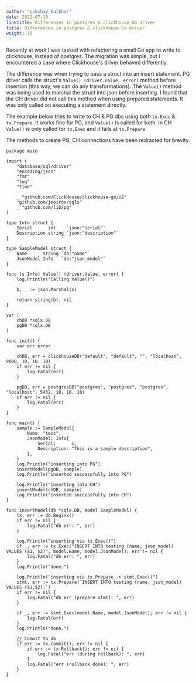 ```yaml
---
author: "Lakshay Kalbhor"
date: 2022-07-10
linktitle: Differences in postgres & clickhouse Go driver
title: Differences in postgres & clickhouse Go driver
weight: 10
---
```


Recently at work I was tasked with refactoring a small Go app to write to clickhouse, instead of postgres. 
The migration was simple, but I encountered a case where Clickhouse's driver behaved differently. 

The difference was when trying to pass a struct into an insert statement. PG driver calls the struct's `Value() (driver.Value, error)` method before insertion (this way, we can do any transformations). The `Value()` method was being used to marshal the struct into json before inserting. I found that the CH driver did not call this method when using prepared statements. It was only called on executing a statement directly.

The example below tries to write to CH & PG dbs using both `tx.Exec` & `tx.Prepare`. It works fine for PG, and `Value()` is called for both. In CH `Value()` is only called for `tx.Exec` and it fails at `tx.Prepare`

The methods to create PG, CH connections have been redracted for brevity. 

```
package main

import (
	"database/sql/driver"
	"encoding/json"
	"fmt"
	"log"
	"time"

	_ "github.com/ClickHouse/clickhouse-go/v2"
	"github.com/jmoiron/sqlx"
	_ "github.com/lib/pq"
)

type Info struct {
	Serial      int    `json:"serial"`
	Description string `json:"description"`
}

type SampleModel struct {
	Name      string `db:"name"`
	JsonModel Info   `db:"json_model"`
}

func (s Info) Value() (driver.Value, error) {
	log.Println("Calling Value()")

	b, _ := json.Marshal(s)

	return string(b), nil
}

var (
	chDB *sqlx.DB
	pgDB *sqlx.DB
)

func init() {
	var err error

	chDB, err = clickhouseDB("default", "default", "", "localhost", 9000, 10, 10, 10)
	if err != nil {
		log.Fatal(err)
	}

	pgDB, err = postgresDB("postgres", "postgres", "postgres", "localhost", 5432, 10, 10, 10)
	if err != nil {
		log.Fatal(err)
	}
}

func main() {
	sample := SampleModel{
		Name: "test",
		JsonModel: Info{
			Serial:      1,
			Description: "This is a sample description",
		},
	}
	log.Println("inserting into PG")
	insertModel(pgDB, sample)
	log.Println("inserted successfully into PG")

	log.Println("inserting into CH")
	insertModel(chDB, sample)
	log.Println("inserted successfully into CH")
}

func insertModel(db *sqlx.DB, model SampleModel) {
	tx, err := db.Beginx()
	if err != nil {
		log.Fatal("db err: ", err)
	}

	log.Println("inserting via tx.Exec()")
	if _, err := tx.Exec("INSERT INTO testing (name, json_model) VALUES ($1, $2)", model.Name, model.JsonModel); err != nil {
		log.Fatal("db err: ", err)
	}
	log.Println("done.")

	log.Println("inserting via tx.Prepare -> stmt.Exec()")
	stmt, err := tx.Prepare(`INSERT INTO testing (name, json_model) VALUES ($1,$2);`)
	if err != nil {
		log.Fatal("db err (prepare stmt): ", err)
	}

	if _, err := stmt.Exec(model.Name, model.JsonModel); err != nil {
		log.Fatal(err)
	}
	log.Println("done.")

	// Commit to db
	if err := tx.Commit(); err != nil {
		if err := tx.Rollback(); err != nil {
			log.Fatal("err (during rollback): ", err)
		}
		log.Fatal("err (rollback done): ", err)
	}
}
```



